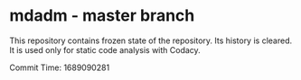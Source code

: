 # mdadm - master branch

This repository contains frozen state of the repository.
Its history is cleared. It is used only for static code
analysis with Codacy.

Commit Time: 1689090281